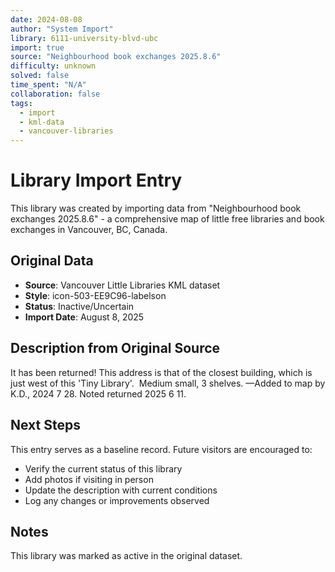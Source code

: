```yaml
---
date: 2024-08-08
author: "System Import"
library: 6111-university-blvd-ubc
import: true
source: "Neighbourhood book exchanges 2025.8.6"
difficulty: unknown
solved: false
time_spent: "N/A"
collaboration: false
tags:
  - import
  - kml-data
  - vancouver-libraries
---
```


# Library Import Entry

This library was created by importing data from "Neighbourhood book exchanges 2025.8.6" - a comprehensive map of little free libraries and book exchanges in Vancouver, BC, Canada.

## Original Data

- **Source**: Vancouver Little Libraries KML dataset
- **Style**: icon-503-EE9C96-labelson
- **Status**: Inactive/Uncertain
- **Import Date**: August 8, 2025

## Description from Original Source

It has been returned!
This address is that of the closest building, which is just west of this 'Tiny Library'.  
Medium small, 3 shelves.
—Added to map by K.D., 2024 7 28.
Noted returned 2025 6 11.



## Next Steps

This entry serves as a baseline record. Future visitors are encouraged to:
- Verify the current status of this library
- Add photos if visiting in person
- Update the description with current conditions
- Log any changes or improvements observed

## Notes

This library was marked as active in the original dataset.
